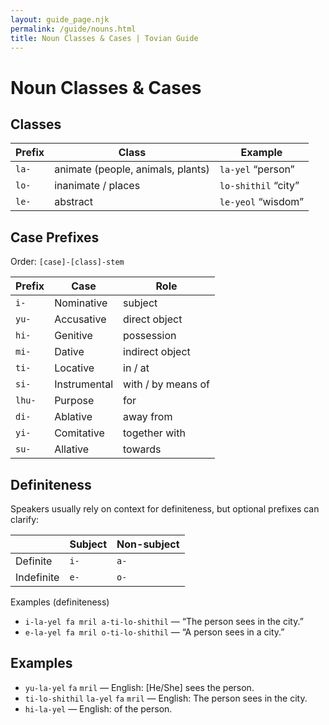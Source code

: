 ```yaml
---
layout: guide_page.njk
permalink: /guide/nouns.html
title: Noun Classes & Cases | Tovian Guide
---
```

# Noun Classes & Cases

## Classes

<table>
  <thead>
    <tr><th>Prefix</th><th>Class</th><th>Example</th></tr>
  </thead>
  <tbody>
    <tr><td><code>la-</code></td><td>animate (people, animals, plants)</td><td><code>la-yel</code> “person”</td></tr>
    <tr><td><code>lo-</code></td><td>inanimate / places</td><td><code>lo-shithil</code> “city”</td></tr>
    <tr><td><code>le-</code></td><td>abstract</td><td><code>le-yeol</code> “wisdom”</td></tr>
  </tbody>
  </table>

## Case Prefixes

Order: <code>[case]-[class]-stem</code>

<table>
  <thead>
    <tr><th>Prefix</th><th>Case</th><th>Role</th></tr>
  </thead>
  <tbody>
    <tr><td><code>i-</code></td><td>Nominative</td><td>subject</td></tr>
    <tr><td><code>yu-</code></td><td>Accusative</td><td>direct object</td></tr>
    <tr><td><code>hi-</code></td><td>Genitive</td><td>possession</td></tr>
    <tr><td><code>mi-</code></td><td>Dative</td><td>indirect object</td></tr>
    <tr><td><code>ti-</code></td><td>Locative</td><td>in / at</td></tr>
    <tr><td><code>si-</code></td><td>Instrumental</td><td>with / by means of</td></tr>
    <tr><td><code>lhu-</code></td><td>Purpose</td><td>for</td></tr>
    <tr><td><code>di-</code></td><td>Ablative</td><td>away from</td></tr>
    <tr><td><code>yi-</code></td><td>Comitative</td><td>together with</td></tr>
    <tr><td><code>su-</code></td><td>Allative</td><td>towards</td></tr>
  </tbody>
</table>

## Definiteness

Speakers usually rely on context for definiteness, but optional prefixes can clarify:

<table>
  <thead>
    <tr><th></th><th>Subject</th><th>Non-subject</th></tr>
  </thead>
  <tbody>
    <tr><td>Definite</td><td><code>i-</code></td><td><code>a-</code></td></tr>
    <tr><td>Indefinite</td><td><code>e-</code></td><td><code>o-</code></td></tr>
  </tbody>
</table>

Examples (definiteness)

- <code>i-la-yel fa mril a-ti-lo-shithil</code> — “The person sees in the city.”
- <code>e-la-yel fa mril o-ti-lo-shithil</code> — “A person sees in a city.”

## Examples

- <code>yu-la-yel</code> <code>fa</code> <code>mril</code> — English: [He/She] sees the person.
- <code>ti-lo-shithil</code> <code>la-yel</code> <code>fa</code> <code>mril</code> — English: The person sees in the city.
- <code>hi-la-yel</code> — English: of the person.
